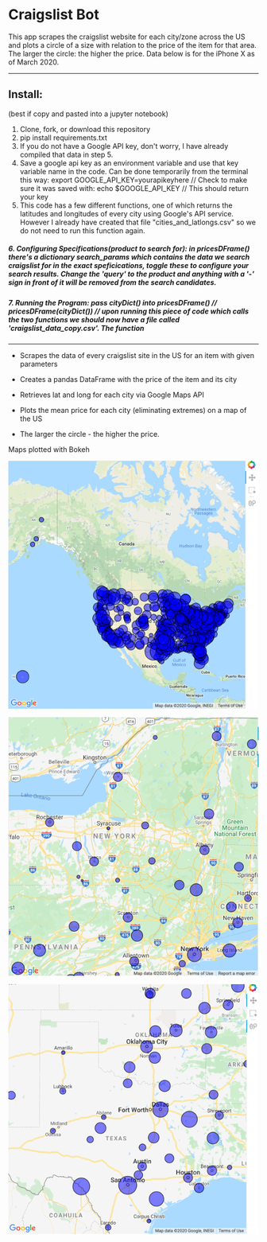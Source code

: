 # Craigslist Bot
This app scrapes the craigslist website for each city/zone across the US and plots a circle of a size with relation to the price of the item for that area. The larger the circle: the higher the price. Data below is for the iPhone X as of March 2020.
***************
## Install:
(best if copy and pasted into a jupyter notebook)

1. Clone, fork, or download this repository
2. pip install requirements.txt
3. If you do not have a Google API key, don't worry, I have already compiled that data in step 5. 
4. Save a google api key as an environment variable and use that key variable name in the code. Can be done temporarily from the terminal this way: export GOOGLE_API_KEY=yourapikeyhere // Check to make sure it was saved with: echo $GOOGLE_API_KEY // This should return your key
5.  This code has a few different functions, one of which returns the latitudes and longitudes of every city using Google's API service. However I already have created that file "cities_and_latlongs.csv" so we do not need to run this function again.

##### 6. Configuring Specifications(product to search for): in pricesDFrame() there's a dictionary search_params which contains the data we search craigslist for in the exact speficications, toggle these to configure your search results. Change the 'query' to the product and anything with a '-' sign in front of it will be removed from the search candidates.  
##### 7. Running the Program: pass cityDict() into pricesDFrame() // pricesDFrame(cityDict()) // upon running this piece of code which calls the two functions we should now have a file called 'craigslist_data_copy.csv'. The function 

****************
- Scrapes the data of every craigslist site in the US for an item with given parameters

- Creates a pandas DataFrame with the price of the item and its city
- Retrieves lat and long for each city via Google Maps API

- Plots the mean price for each city (eliminating extremes) on a map of the US
- The larger the circle - the higher the price. 


Maps plotted with Bokeh


![Alt text](images/us_map.png?raw=true "US Map")

![Alt text](images/NY_map.png?raw=true "NY Map")

![Alt text](images/Texas_map.png?raw=true "Texas Map")



